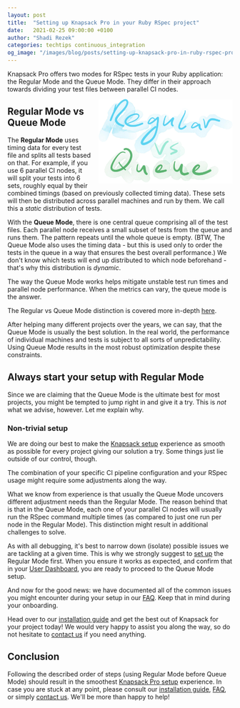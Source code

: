 ```yaml
---
layout: post
title:  "Setting up Knapsack Pro in your Ruby RSpec project"
date:   2021-02-25 09:00:00 +0100
author: "Shadi Rezek"
categories: techtips continuous_integration
og_image: "/images/blog/posts/setting-up-knapsack-pro-in-ruby-rspec-project/regular_vs_queue.jpeg"
---
```


Knapsack Pro offers two modes for RSpec tests in your Ruby application: the Regular Mode and the Queue Mode. They differ in their approach towards dividing your test files between parallel CI nodes.

<img src="/images/blog/posts/setting-up-knapsack-pro-in-ruby-rspec-project/regular_vs_queue.jpeg" style="width:300px;margin-left: 15px;float:right;" alt="Knapsack Pro Regular Mode vs Queue Mode in Ruby RSpec" />

## Regular Mode vs Queue Mode

The **Regular Mode** uses timing data for every test file and splits all tests based on that. For example, if you use 6 parallel CI nodes, it will split your tests into 6 sets, roughly equal by their combined timings (based on previously collected timing data). These sets will then be distributed across parallel machines and run by them. We call this a _static_ distribution of tests.

With the **Queue Mode**, there is one central queue comprising all of the test files. Each parallel node receives a small subset of tests from the queue and runs them. The pattern repeats until the whole queue is empty. (BTW, The Queue Mode also uses the timing data - but this is used only to order the tests in the queue in a way that ensures the best overall performance.)
We don't know which tests will end up distributed to which node beforehand - that's why this distribution is _dynamic_.

The way the Queue Mode works helps mitigate unstable test run times and parallel node performance. When the metrics can vary, the queue mode is the answer.

The Regular vs Queue Mode distinction is covered more in-depth [here](/2020/how-to-speed-up-ruby-and-javascript-tests-with-ci-parallelisation).

After helping many different projects over the years, we can say, that the Queue Mode is usually the best solution. In the real world, the performance of individual machines and tests is subject to all sorts of unpredictability. Using Queue Mode results in the most robust optimization despite these constraints.

## Always start your setup with Regular Mode

Since we are claiming that the Queue Mode is the ultimate best for most projects, you might be tempted to jump right in and give it a try. This is _not_ what we advise, however. Let me explain why.


### Non-trivial setup

We are doing our best to make the [Knapsack setup](https://docs.knapsackpro.com/integration/) experience as smooth as possible for every project giving our solution a try. Some things just lie outside of our control, though.

The combination of your specific CI pipeline configuration and your RSpec usage might require some adjustments along the way.

What we know from experience is that usually the Queue Mode uncovers different adjustment needs than the Regular Mode. The reason behind that is that in the Queue Mode, each one of your parallel CI nodes will usually run the RSpec command multiple times (as compared to just one run per node in the Regular Mode). This distinction might result in additional challenges to solve.

As with all debugging, it's best to narrow down (isolate) possible issues we are tackling at a given time. This is why we strongly suggest to [set up](https://docs.knapsackpro.com/integration/) the Regular Mode first. When you ensure it works as expected, and confirm that in your [User Dashboard](https://knapsackpro.com/dashboard?utm_source=docs_knapsackpro&utm_medium=blog_post&utm_campaign=setting-up-knapsack-pro-in-rspec-project), you are ready to proceed to the Queue Mode setup.

And now for the good news: we have documented all of the common issues you might encounter during your setup in our [FAQ](https://knapsackpro.com/faq?utm_source=docs_knapsackpro&utm_medium=blog_post&utm_campaign=setting-up-knapsack-pro-in-rspec-project). Keep that in mind during your onboarding.

Head over to our [installation guide](https://docs.knapsackpro.com/integration/) and get the best out of Knapsack for your project today! We would very happy to assist you along the way, so do not hesitate to [contact us](https://knapsackpro.com/contact?utm_source=docs_knapsackpro&utm_medium=blog_post&utm_campaign=setting-up-knapsack-pro-in-rspec-project) if you need anything.

## Conclusion

Following the described order of steps (using Regular Mode before Queue Mode) should result in the smoothest [Knapsack Pro setup](https://docs.knapsackpro.com/integration/) experience. In case you are stuck at any point, please consult our [installation guide](https://docs.knapsackpro.com/knapsack_pro-ruby/guide/), [FAQ](https://knapsackpro.com/faq?utm_source=docs_knapsackpro&utm_medium=blog_post&utm_campaign=setting-up-knapsack-pro-in-rspec-project), or simply [contact us](https://knapsackpro.com/contact?utm_source=docs_knapsackpro&utm_medium=blog_post&utm_campaign=setting-up-knapsack-pro-in-rspec-project). We'll be more than happy to help!
